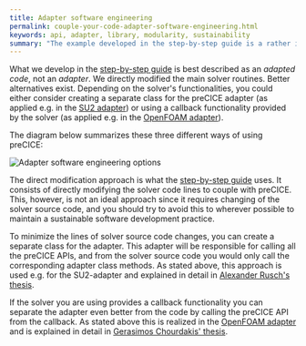 ```yaml
---
title: Adapter software engineering
permalink: couple-your-code-adapter-software-engineering.html
keywords: api, adapter, library, modularity, sustainability
summary: "The example developed in the step-by-step guide is a rather intrusive way of writing an adapter as we directly modify the main solver routines. This page discusses better software engineering approaches."
---
```


What we develop in the [step-by-step guide](couple-your-code-preparing-your-solver) is best described as an _adapted code_, not an _adapter_. We directly modified the main solver routines. Better alternatives exist. Depending on the solver's functionalities, you could either consider creating a separate class for the preCICE adapter (as applied e.g. in the [SU2 adapter](https://github.com/precice/su2-adapter)) or using a callback functionality provided by the solver (as applied e.g. in the [OpenFOAM adapter](https://github.com/precice/openfoam-adapter)).

The diagram below summarizes these three different ways of using preCICE:

![Adapter software engineering options](images/docs/adapterSoftwarePerspective.png)

The direct modification approach is what the [step-by-step guide](couple-your-code-preparing-your-solver) uses. It consists of directly modifying the solver code lines to couple with preCICE. This, however, is not an ideal approach since it requires changing of the solver source code, and you should try to avoid this to wherever possible to maintain a sustainable software development practice.

To minimize the lines of solver source code changes, you can create a separate class for the adapter. This adapter will be responsible for calling all the preCICE APIs, and from the solver source code you would only call the corresponding adapter class methods. As stated above, this approach is used e.g. for the SU2-adapter and explained in detail in [Alexander Rusch's thesis](https://www5.in.tum.de/pub/Rusch2016_BA.pdf).

If the solver you are using provides a callback functionality you can separate the adapter even better from the code by calling the preCICE API from the callback. As stated above this is realized in the [OpenFOAM adapter](https://github.com/precice/openfoam-adapter) and is explained in detail in [Gerasimos Chourdakis' thesis](https://www5.in.tum.de/pub/Chourdakis2017_Thesis.pdf).
